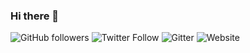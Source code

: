 ### Hi there 👋

![GitHub followers](https://img.shields.io/github/followers/RaphaelS1?label=GitHub&style=social?link=http://github.com/RaphaelS1)
![Twitter Follow](https://img.shields.io/twitter/follow/RaphaelS101?label=Twitter&style=social?link=http://twitter.com/RaphaelS101)
![Gitter](https://img.shields.io/gitter/room/xoopR/community?label=https://gitter.im/xoopR/community)
![Website](https://img.shields.io/badge/Website-wwww.raphaelsonabend.com-orange?link=http://www.raphaelsonabend.com)
